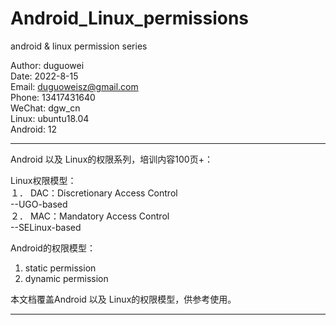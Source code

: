 # Android_Linux_permissions
android &amp; linux permission series

Author: duguowei  
Date: 2022-8-15  
Email: duguoweisz@gmail.com  
Phone: 13417431640  
WeChat: dgw_cn  
Linux: ubuntu18.04  
Android: 12  
*************************************************************************  
Android 以及 Linux的权限系列，培训内容100页+：  

Linux权限模型：  
１． DAC：Discretionary Access Control  
--UGO-based  
２． MAC：Mandatory Access Control  
--SELinux-based  

Android的权限模型：  
1. static permission  
2. dynamic permission  

本文档覆盖Android 以及 Linux的权限模型，供参考使用。　　
*************************************************************************  
